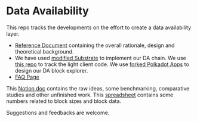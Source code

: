 # Data Availability

This repo tracks the developments on the effort to create a data availability layer. 
- [Reference Document](https://github.com/maticnetwork/data-availability/blob/master/reference%20document/Data%20Availability%20-%20Reference%20Document.pdf) containing the overall rationale, design and theoretical background.
- We have used [modified Substrate](https://github.com/maticnetwork/substrate/tree/da-poc) to implement our DA chain. We use [this repo](https://github.com/maticnetwork/da-light-client) to track the light client code. We use [forked Polkadot Apps](https://github.com/maticnetwork/apps) to design our DA block explorer. 
- [FAQ Page](https://github.com/maticnetwork/data-availability/wiki/Frequently-Asked-Questions)

This [Notion doc](https://www.notion.so/maticnetwork/Data-Availability-Survey-68319a4a2d144186ad7aa22c1981d56c) contains the raw ideas, some benchmarking, comparative studies and other unfinished work. This [spreadsheet](https://docs.google.com/spreadsheets/d/1OrW7p9R1aKGv83Bm2II1GyofvCywh9JsXMVhy_0CF9U/edit?usp=sharing) contains some numbers related to block sizes and block data. 

Suggestions and feedbacks are welcome. 
